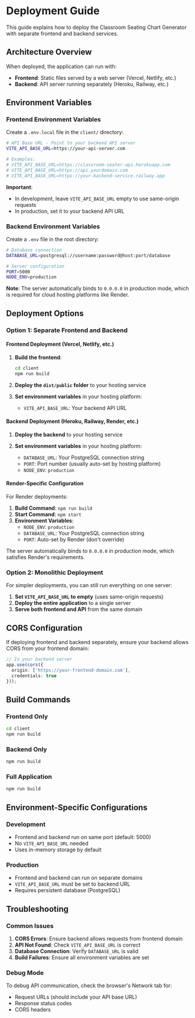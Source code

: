 # Deployment Guide

This guide explains how to deploy the Classroom Seating Chart Generator with separate frontend and backend services.

## Architecture Overview

When deployed, the application can run with:
- **Frontend**: Static files served by a web server (Vercel, Netlify, etc.)
- **Backend**: API server running separately (Heroku, Railway, etc.)

## Environment Variables

### Frontend Environment Variables

Create a `.env.local` file in the `client/` directory:

```bash
# API Base URL - Point to your backend API server
VITE_API_BASE_URL=https://your-api-server.com

# Examples:
# VITE_API_BASE_URL=https://classroom-seater-api.herokuapp.com
# VITE_API_BASE_URL=https://api.yourdomain.com
# VITE_API_BASE_URL=https://your-backend-service.railway.app
```

**Important**: 
- In development, leave `VITE_API_BASE_URL` empty to use same-origin requests
- In production, set it to your backend API URL

### Backend Environment Variables

Create a `.env` file in the root directory:

```bash
# Database connection
DATABASE_URL=postgresql://username:password@host:port/database

# Server configuration
PORT=5000
NODE_ENV=production
```

**Note**: The server automatically binds to `0.0.0.0` in production mode, which is required for cloud hosting platforms like Render.

## Deployment Options

### Option 1: Separate Frontend and Backend

#### Frontend Deployment (Vercel, Netlify, etc.)

1. **Build the frontend**:
   ```bash
   cd client
   npm run build
   ```

2. **Deploy the `dist/public` folder** to your hosting service

3. **Set environment variables** in your hosting platform:
   - `VITE_API_BASE_URL`: Your backend API URL

#### Backend Deployment (Heroku, Railway, Render, etc.)

1. **Deploy the backend** to your hosting service

2. **Set environment variables** in your hosting platform:
   - `DATABASE_URL`: Your PostgreSQL connection string
   - `PORT`: Port number (usually auto-set by hosting platform)
   - `NODE_ENV`: `production`

#### Render-Specific Configuration

For Render deployments:

1. **Build Command**: `npm run build`
2. **Start Command**: `npm start`
3. **Environment Variables**:
   - `NODE_ENV`: `production`
   - `DATABASE_URL`: Your PostgreSQL connection string
   - `PORT`: Auto-set by Render (don't override)

The server automatically binds to `0.0.0.0` in production mode, which satisfies Render's requirements.

### Option 2: Monolithic Deployment

For simpler deployments, you can still run everything on one server:

1. **Set `VITE_API_BASE_URL` to empty** (uses same-origin requests)
2. **Deploy the entire application** to a single server
3. **Serve both frontend and API** from the same domain

## CORS Configuration

If deploying frontend and backend separately, ensure your backend allows CORS from your frontend domain:

```typescript
// In your backend server
app.use(cors({
  origin: ['https://your-frontend-domain.com'],
  credentials: true
}));
```

## Build Commands

### Frontend Only
```bash
cd client
npm run build
```

### Backend Only
```bash
npm run build
```

### Full Application
```bash
npm run build
```

## Environment-Specific Configurations

### Development
- Frontend and backend run on same port (default: 5000)
- No `VITE_API_BASE_URL` needed
- Uses in-memory storage by default

### Production
- Frontend and backend can run on separate domains
- `VITE_API_BASE_URL` must be set to backend URL
- Requires persistent database (PostgreSQL)

## Troubleshooting

### Common Issues

1. **CORS Errors**: Ensure backend allows requests from frontend domain
2. **API Not Found**: Check `VITE_API_BASE_URL` is correct
3. **Database Connection**: Verify `DATABASE_URL` is valid
4. **Build Failures**: Ensure all environment variables are set

### Debug Mode

To debug API communication, check the browser's Network tab for:
- Request URLs (should include your API base URL)
- Response status codes
- CORS headers
